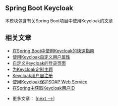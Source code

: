 ## Spring Boot Keycloak

本模块包含有关Spring Boot项目中使用Keycloak的文章

## 相关文章

+ [在Spring Boot中使用Keycloak的快速指南](docs/在SpringBoot中使用Keycloak的快速指南.md)
+ [使用Keycloak自定义用户属性](docs/使用Keycloak自定义用户属性.md)
+ [自定义Keycloak的登录页面](docs/自定义Keycloak的登录页面.md)
+ [为Keycloak定制主题](docs/为Keycloak定制主题.md)
+ [Keycloak用户自注册](docs/Keycloak用户自注册.md)
+ [使用Keycloak保护SOAP Web Service](docs/使用Keycloak保护SOAPWeb服务.md)
+ [在Spring中获取Keycloak用户ID](docs/在Spring中获取Keycloak用户ID.md)

- 更多文章： [[next -->]](../spring-boot-keycloak-2/README.md)